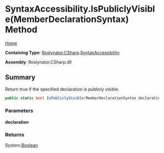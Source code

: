 # SyntaxAccessibility\.IsPubliclyVisible\(MemberDeclarationSyntax\) Method

[Home](../../../../README.md)

**Containing Type**: [Roslynator.CSharp](../../README.md)\.[SyntaxAccessibility](../README.md)

**Assembly**: Roslynator\.CSharp\.dll

## Summary

Return true if the specified declaration is publicly visible\.

```csharp
public static bool IsPubliclyVisible(MemberDeclarationSyntax declaration)
```

### Parameters

#### declaration





### Returns

System\.[Boolean](https://docs.microsoft.com/en-us/dotnet/api/system.boolean)

